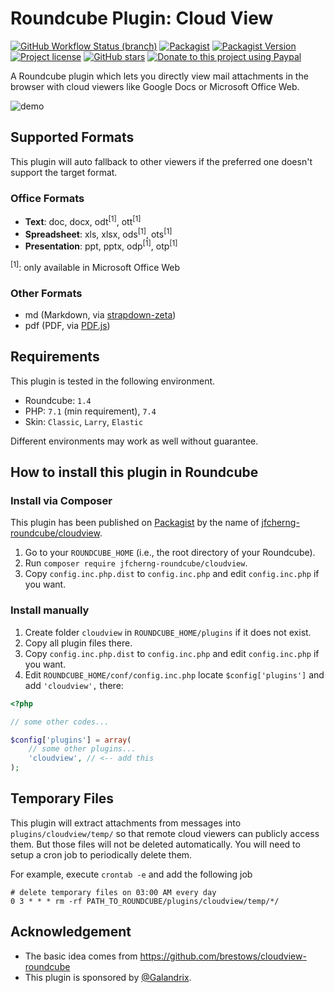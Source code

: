 # Roundcube Plugin: Cloud View

[![GitHub Workflow Status (branch)](https://img.shields.io/github/workflow/status/jfcherng-roundcube/plugin-cloudview/main/master?style=flat-square)](https://github.com/jfcherng-roundcube/plugin-cloudview/actions)
[![Packagist](https://img.shields.io/packagist/dt/jfcherng-roundcube/cloudview?style=flat-square)](https://packagist.org/packages/jfcherng-roundcube/cloudview)
[![Packagist Version](https://img.shields.io/packagist/v/jfcherng-roundcube/cloudview?style=flat-square)](https://packagist.org/packages/jfcherng-roundcube/cloudview)
[![Project license](https://img.shields.io/github/license/jfcherng-roundcube/plugin-cloudview?style=flat-square)](https://github.com/jfcherng-roundcube/plugin-cloudview/blob/master/LICENSE)
[![GitHub stars](https://img.shields.io/github/stars/jfcherng-roundcube/plugin-cloudview?style=flat-square&logo=github)](https://github.com/jfcherng-roundcube/plugin-cloudview/stargazers)
[![Donate to this project using Paypal](https://img.shields.io/badge/paypal-donate-blue.svg?style=flat-square&logo=paypal)](https://www.paypal.me/jfcherng/5usd)

A Roundcube plugin which lets you directly view mail attachments in the browser
with cloud viewers like Google Docs or Microsoft Office Web.

![demo](https://raw.githubusercontent.com/jfcherng-roundcube/plugin-cloudview/master/docs/screenshot/demo.png)

## Supported Formats

This plugin will auto fallback to other viewers if the preferred one doesn't support the target format.

### Office Formats

- **Text**: doc, docx, odt<sup>[1]</sup>, ott<sup>[1]</sup>
- **Spreadsheet**: xls, xlsx, ods<sup>[1]</sup>, ots<sup>[1]</sup>
- **Presentation**: ppt, pptx, odp<sup>[1]</sup>, otp<sup>[1]</sup>

<sup>[1]</sup>: only available in Microsoft Office Web

### Other Formats

- md (Markdown, via [strapdown-zeta](https://github.com/chaitin/strapdown-zeta))
- pdf (PDF, via [PDF.js](https://github.com/mozilla/pdf.js/))

## Requirements

This plugin is tested in the following environment.

- Roundcube: `1.4`
- PHP: `7.1` (min requirement), `7.4`
- Skin: `Classic`, `Larry`, `Elastic`

Different environments may work as well without guarantee.

## How to install this plugin in Roundcube

### Install via Composer

This plugin has been published on [Packagist](https://packagist.org) by the name of [jfcherng-roundcube/cloudview](https://packagist.org/packages/jfcherng-roundcube/cloudview).

1. Go to your `ROUNDCUBE_HOME` (i.e., the root directory of your Roundcube).
2. Run `composer require jfcherng-roundcube/cloudview`.
3. Copy `config.inc.php.dist` to `config.inc.php` and edit `config.inc.php` if you want.

### Install manually

1. Create folder `cloudview` in `ROUNDCUBE_HOME/plugins` if it does not exist.
2. Copy all plugin files there.
3. Copy `config.inc.php.dist` to `config.inc.php` and edit `config.inc.php` if you want.
4. Edit `ROUNDCUBE_HOME/conf/config.inc.php` locate `$config['plugins']` and add `'cloudview',` there:

```php
<?php

// some other codes...

$config['plugins'] = array(
    // some other plugins...
    'cloudview', // <-- add this
);
```

## Temporary Files

This plugin will extract attachments from messages into `plugins/cloudview/temp/`
so that remote cloud viewers can publicly access them. But those files will not
be deleted automatically. You will need to setup a cron job to periodically
delete them.

For example, execute `crontab -e` and add the following job

```text
# delete temporary files on 03:00 AM every day
0 3 * * * rm -rf PATH_TO_ROUNDCUBE/plugins/cloudview/temp/*/
```

## Acknowledgement

- The basic idea comes from https://github.com/brestows/cloudview-roundcube
- This plugin is sponsored by [@Galandrix](https://github.com/Galandrix).
